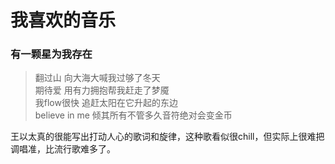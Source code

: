 # 我喜欢的音乐

### 有一颗星为我存在

> 翻过山 向大海大喊我过够了冬天  
> 期待爱 用有力拥抱帮我赶走了梦魇  
> 我flow很快 追赶太阳在它升起的东边  
> believe in me 倾其所有不管多久音符绝对会变金币

王以太真的很能写出打动人心的歌词和旋律，这种歌看似很chill，但实际上很难把调唱准，比流行歌难多了。



